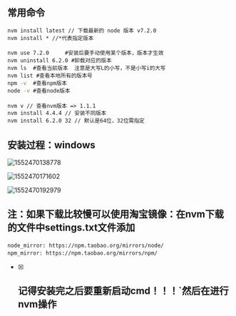 ## 常用命令

```cmd
nvm install latest // 下载最新的 node 版本 v7.2.0
nvm install * //*代表指定版本

nvm use 7.2.0     #安装后要手动使用某个版本，版本才生效
nvm uninstall 6.2.0 #卸载对应的版本
nvm ls  #查看当前版本  注意是大写L的小写，不是小写i的大写
nvm list #查看本地所有的版本号
npm -v  #查看npm版本
node -v #查看node版本

nvm v // 查看nvm版本 => 1.1.1 
nvm install 4.4.4 // 安装不同版本
nvm install 6.2.0 32 // 默认是64位，32位需指定

```

## 安装过程：windows

![1552470138778](..\..\0.image\1552470138778.png)

![1552470171602](..\..\0.image\1552470171602.png)

![1552470192979](..\..\0.image\1552470192979.png)

## 注：如果下载比较慢可以使用淘宝镜像：在nvm下载的文件中settings.txt文件添加

```txt
node_mirror: https://npm.taobao.org/mirrors/node/
npm_mirror: https://npm.taobao.org/mirrors/npm/
```

- [x] ## 记得安装完之后要重新启动cmd！！！`然后在进行nvm操作

